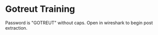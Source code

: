 # Gotreut Training

Password is "GOTREUT" without caps. Open in wireshark to begin post extraction.
